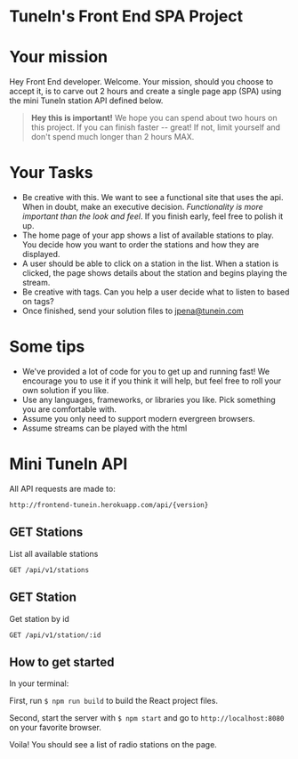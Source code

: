 TuneIn's Front End SPA Project
===

# Your mission

Hey Front End developer. Welcome. Your mission, should you choose to accept it, is to carve out 2 hours and create a single page app (SPA) using the mini TuneIn station API defined below.

> **Hey this is important!**
> We hope you can spend about two hours on this project. If you can finish faster -- great! If not, limit yourself and don't spend much longer than 2 hours MAX.

# Your Tasks

* Be creative with this. We want to see a functional site that uses the api. When in doubt, make an executive decision. *Functionality is more important than the look and feel*. If you finish early, feel free to polish it up.
* The home page of your app shows a list of available stations to play. You decide how you want to order the stations and how they are displayed.
* A user should be able to click on a station in the list.  When a station is clicked, the page shows details about the station and begins playing the stream.
* Be creative with tags. Can you help a user decide what to listen to based on tags?
* Once finished, send your solution files to jpena@tunein.com

# Some tips

* We've provided a lot of code for you to get up and running fast!  We encourage you to use it if you think it will help, but feel free to roll your own solution if you like.
* Use any languages, frameworks, or libraries you like. Pick something you are comfortable with.
* Assume you only need to support modern evergreen browsers.
* Assume streams can be played with the html <audio> tag. Don't worry about styling this (unless you want to)

# Mini TuneIn API

All API requests are made to:

    http://frontend-tunein.herokuapp.com/api/{version}

## GET Stations
List all available stations

    GET /api/v1/stations

## GET Station
 Get station by id

    GET /api/v1/station/:id

## How to get started
In your terminal:

First, run `$ npm run build` to build the React project files.

Second, start the server with `$ npm start` and go to `http://localhost:8080` on your favorite browser.

Voila! You should see a list of radio stations on the page.
